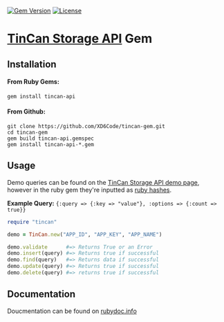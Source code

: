 [![Gem Version](http://img.shields.io/gem/v/tincan-api.svg?style=flat)][gem]
[![License](http://img.shields.io/badge/License-MIT-yellow.svg?style=flat)][license]


# [TinCan Storage API][tincan] Gem

## Installation
#### From Ruby Gems:
```
gem install tincan-api
```
#### From Github:
```
git clone https://github.com/XD6Code/tincan-gem.git
cd tincan-gem
gem build tincan-api.gemspec
gem install tincan-api-*.gem
```

## Usage
Demo queries can be found on the [TinCan Storage API demo page][tincan], however in the ruby gem they're inputted as [ruby hashes][ruby-hash].

**Example Query:** ```{:query => {:key => "value"}, :options => {:count => true}}```

```ruby
require "tincan"

demo = TinCan.new("APP_ID", "APP_KEY", "APP_NAME")

demo.validate      #=> Returns True or an Error
demo.insert(query) #=> Returns true if successful
demo.find(query)   #=> Returns data if successful
demo.update(query) #=> Returns true if successful
demo.delete(query) #=> returns true if successful
```

## Documentation
Doucmentation can be found on [rubydoc.info][RubyDocs]


[tincan]:    http://apps.tincan.me/
[ruby-hash]: http://www.ruby-doc.org/core-2.1.1/Hash.html
[RubyDocs]:  http://rubydoc.info/github/XD6Code/tincan-gem/master/frames

[gem]:       https://rubygems.org/gems/tincan-api
[license]:   https://github.com/XD6Code/tincan-gem/blob/master/LICENSE